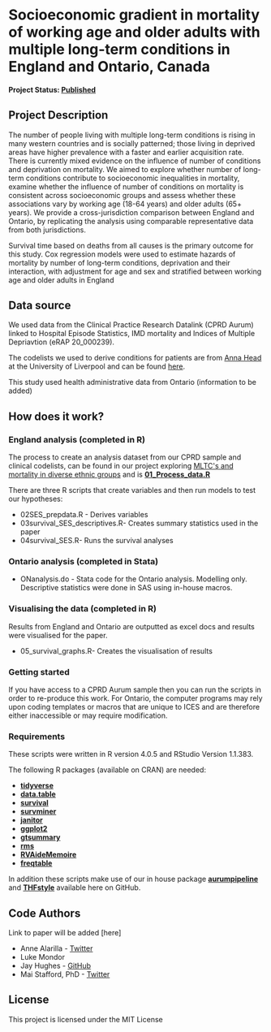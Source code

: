 # Socioeconomic gradient in mortality of working age and older adults with multiple long-term conditions in England and Ontario, Canada

#### Project Status: [Published](https://link.springer.com/content/pdf/10.1186/s12889-023-15370-y.pdf)

## Project Description

The number of people living with multiple long-term conditions is rising in many western countries and is socially patterned; those living in deprived areas have higher prevalence with a faster and earlier acquisition rate. There is currently mixed evidence on the influence of number of conditions and deprivation on mortality. We aimed to explore whether number of long-term conditions contribute to socioeconomic inequalities in mortality, examine whether the influence of number of conditions on mortality is consistent across socioeconomic groups and assess whether these associations vary by working age (18-64 years) and older adults (65+ years). We provide a cross-jurisdiction comparison between England and Ontario, by replicating the analysis using comparable representative data from both jurisdictions. 

Survival time based on deaths from all causes is the primary outcome for this study. Cox regression models were used to estimate hazards of mortality by number of long-term conditions, deprivation and their interaction, with adjustment for age and sex and stratified between working age and older adults in England

## Data source

We used data from the Clinical Practice Research Datalink (CPRD Aurum) linked to Hospital Episode Statistics, IMD mortality and Indices of Multiple Depriavtion (eRAP 20_000239).

The codelists we used to derive conditions for patients are from [Anna Head](https://github.com/annalhead) at the University of Liverpool and can be found [here](https://github.com/annalhead/CPRD_multimorbidity_codelists).

This study used health administrative data from Ontario (information to be added)

## How does it work?

### England analysis (completed in R) 

The process to create an analysis dataset from our CPRD sample and clinical codelists, can be found in our project exploring [MLTC's and mortality in diverse ethnic groups](https://github.com/HFAnalyticsLab/MLTCs_and_mortality_in_ethnic_groups) and is [**01_Process_data.R**](https://github.com/HFAnalyticsLab/MLTCs_and_mortality_in_ethnic_groups/blob/main/01_Process_data.R)

There are three R scripts that create variables and then run models to test our hypotheses:  
* 02SES_prepdata.R - Derives variables 
* 03survival_SES_descriptives.R- Creates summary statistics used in the paper
* 04survival_SES.R- Runs the survival analyses 

### Ontario analysis (completed in Stata) 

* ONanalysis.do - Stata code for the Ontario analysis. Modelling only. 
Descriptive statistics were done in SAS using in-house macros. 

### Visualising the data (completed in R)

Results from England and Ontario are outputted as excel docs and results were visualised for the paper. 
 * 05_survival_graphs.R- Creates the visualisation of results

### Getting started

If you have access to a CPRD Aurum sample then you can run the scripts in order to re-produce this work. For Ontario, the computer programs may rely upon coding templates or macros that are unique to ICES and are therefore either inaccessible or may require modification.

### Requirements 

These scripts were written in R version 4.0.5 and RStudio Version 1.1.383.

The following R packages (available on CRAN) are needed: 
* [**tidyverse**](https://www.tidyverse.org/)
* [**data.table**](https://cran.r-project.org/web/packages/data.table)
* [**survival**](https://cran.r-project.org/web/packages/survival/index.html)
* [**survminer**](https://cran.r-project.org/web/packages/survminer/index.html)
* [**janitor**](https://cran.r-project.org/web/packages/janitor/vignettes/janitor.html)
* [**ggplot2**](https://ggplot2.tidyverse.org/)
* [**gtsummary**](https://www.danieldsjoberg.com/gtsummary/)
* [**rms**](https://cran.r-project.org/web/packages/rms/rms.pdf)
* [**RVAideMemoire**](https://cran.r-project.org/web/packages/RVAideMemoire/index.html)
* [**freqtable**](https://cran.r-project.org/web/packages/freqtables/index.html)

In addition these scripts make use of our in house package [**aurumpipeline**](https://github.com/HFAnalyticsLab/aurumpipeline) and [**THFstyle**](https://github.com/THF-evaluative-analytics/THFstyle) available here on GitHub.


## Code Authors

Link to paper will be added [here]

* Anne Alarilla - [Twitter](https://twitter.com/alarillaanne)
* Luke Mondor 
* Jay Hughes - [GitHub](https://github.com/Jay-ops256)
* Mai Stafford, PhD - [Twitter](https://twitter.com/stafford_xm)



## License

This project is licensed under the MIT License
